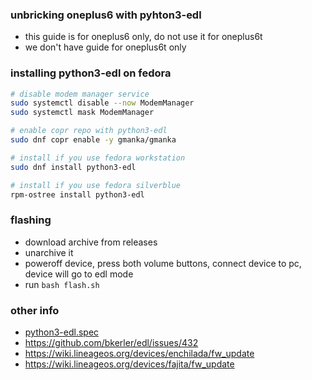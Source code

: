 ### unbricking oneplus6 with pyhton3-edl

- this guide is for oneplus6 only, do not use it for oneplus6t
- we don't have guide for oneplus6t only

### installing python3-edl on fedora

```sh
# disable modem manager service
sudo systemctl disable --now ModemManager
sudo systemctl mask ModemManager

# enable copr repo with python3-edl
sudo dnf copr enable -y gmanka/gmanka

# install if you use fedora workstation
sudo dnf install python3-edl

# install if you use fedora silverblue
rpm-ostree install python3-edl
```

### flashing

- download archive from releases
- unarchive it
- poweroff device, press both volume buttons, connect device to pc, device will go to edl mode
- run `bash flash.sh`

### other info

- [python3-edl.spec](https://github.com/gmankab/gmanka-copr/blob/main/specs/python3-edl.spec)
- https://github.com/bkerler/edl/issues/432
- https://wiki.lineageos.org/devices/enchilada/fw_update
- https://wiki.lineageos.org/devices/fajita/fw_update
